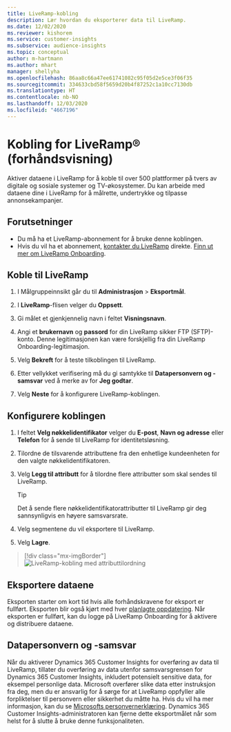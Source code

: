 ```yaml
---
title: LiveRamp-kobling
description: Lær hvordan du eksporterer data til LiveRamp.
ms.date: 12/02/2020
ms.reviewer: kishorem
ms.service: customer-insights
ms.subservice: audience-insights
ms.topic: conceptual
author: m-hartmann
ms.author: mhart
manager: shellyha
ms.openlocfilehash: 86aa8c66a47ee61741082c95f05d2e5ce3f06f35
ms.sourcegitcommit: 334633cbd58f5659d20b4f87252c1a10cc7130db
ms.translationtype: HT
ms.contentlocale: nb-NO
ms.lasthandoff: 12/03/2020
ms.locfileid: "4667196"
---
```

# <a name="liverampreg-connector-preview"></a>Kobling for LiveRamp&reg; (forhåndsvisning)

Aktiver dataene i LiveRamp for å koble til over 500 plattformer på tvers av digitale og sosiale systemer og TV-økosystemer. Du kan arbeide med dataene dine i LiveRamp for å målrette, undertrykke og tilpasse annonsekampanjer.

## <a name="prerequisites"></a>Forutsetninger

- Du må ha et LiveRamp-abonnement for å bruke denne koblingen.
- Hvis du vil ha et abonnement, [kontakter du LiveRamp](https://liveramp.com/contact/) direkte. [Finn ut mer om LiveRamp Onboarding](https://liveramp.com/our-platform/data-onboarding/).

## <a name="connect-to-liveramp"></a>Koble til LiveRamp

1. I Målgruppeinnsikt går du til **Administrasjon** > **Eksportmål**.

1. I **LiveRamp**-flisen velger du **Oppsett**.

1. Gi målet et gjenkjennelig navn i feltet **Visningsnavn**.

1. Angi et **brukernavn** og **passord** for din LiveRamp sikker FTP (SFTP)-konto.
Denne legitimasjonen kan være forskjellig fra din LiveRamp Onboarding-legitimasjon.

1. Velg **Bekreft** for å teste tilkoblingen til LiveRamp.

1. Etter vellykket verifisering må du gi samtykke til **Datapersonvern og -samsvar** ved å merke av for **Jeg godtar**.

1. Velg **Neste** for å konfigurere LiveRamp-koblingen.

## <a name="configure-the-connector"></a>Konfigurere koblingen

1. I feltet **Velg nøkkelidentifikator** velger du **E-post**, **Navn og adresse** eller **Telefon** for å sende til LiveRamp for identitetsløsning.

1. Tilordne de tilsvarende attributtene fra den enhetlige kundeenheten for den valgte nøkkelidentifikatoren.

1. Velg **Legg til attributt** for å tilordne flere attributter som skal sendes til LiveRamp.

   > [!TIP]
   > Det å sende flere nøkkelidentifikatorattributter til LiveRamp gir deg sannsynligvis en høyere samsvarsrate.

1. Velg segmentene du vil eksportere til LiveRamp.

1. Velg **Lagre**.

> [!div class="mx-imgBorder"]
> ![LiveRamp-kobling med attributtilordning](media/export-liveramp-segments.png "LiveRamp-kobling med attributtilordning")

## <a name="export-the-data"></a>Eksportere dataene

Eksporten starter om kort tid hvis alle forhåndskravene for eksport er fullført. Eksporten blir også kjørt med hver [planlagte oppdatering](system.md#schedule-tab).
Når eksporten er fullført, kan du logge på LiveRamp Onboarding for å aktivere og distribuere dataene.

## <a name="data-privacy-and-compliance"></a>Datapersonvern og -samsvar

Når du aktiverer Dynamics 365 Customer Insights for overføring av data til LiveRamp, tillater du overføring av data utenfor samsvarsgrensen for Dynamics 365 Customer Insights, inkludert potensielt sensitive data, for eksempel personlige data. Microsoft overfører slike data etter instruksjon fra deg, men du er ansvarlig for å sørge for at LiveRamp oppfyller alle forpliktelser til personvern eller sikkerhet du måtte ha. Hvis du vil ha mer informasjon, kan du se [Microsofts personvernerklæring](https://go.microsoft.com/fwlink/?linkid=396732).
Dynamics 365 Customer Insights-administratoren kan fjerne dette eksportmålet når som helst for å slutte å bruke denne funksjonaliteten.